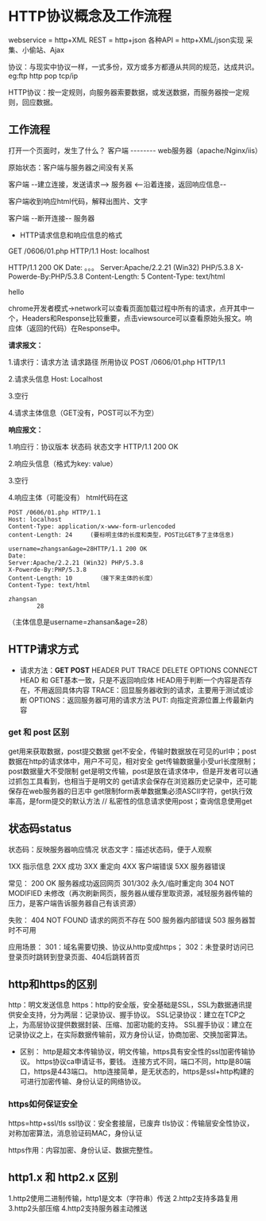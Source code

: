 # HTTP协议概念及工作流程

webservice = http+XML
REST = http+json
各种API = http+XML/json实现
采集、小偷站、Ajax

协议：与现实中协议一样，一式多份，双方或多方都遵从共同的规范，达成共识。eg:ftp http pop tcp/ip

HTTP协议：按一定规则，向服务器索要数据，或发送数据，而服务器按一定规则，回应数据。

## 工作流程

打开一个页面时，发生了什么？
客户端 -------- web服务器（apache/Nginx/iis）

原始状态：客户端与服务器之间没有关系

客户端   --建立连接，发送请求-->     服务器
       <--沿着连接，返回响应信息--

客户端收到响应html代码，解释出图片、文字

客户端    --断开连接--     服务器

* HTTP请求信息和响应信息的格式

GET /0606/01.php HTTP/1.1
Host: localhost

HTTP/1.1 200 OK
Date: 。。。
Server:Apache/2.2.21 (Win32) PHP/5.3.8
X-Powerde-By:PHP/5.3.8
Content-Length: 5
Content-Type: text/html

hello

chrome开发者模式->network可以查看页面加载过程中所有的请求，点开其中一个，Headers和Response比较重要，点击viewsource可以查看原始头报文。响应体（返回的代码）在Response中。

**请求报文：**

1.请求行：请求方法 请求路径 所用协议
POST /0606/01.php HTTP/1.1

2.请求头信息
Host: Localhost

3.空行

4.请求主体信息（GET没有，POST可以不为空）

**响应报文：**

1.响应行：协议版本 状态码 状态文字
HTTP/1.1 200 OK

2.响应头信息（格式为key: value）

3.空行

4.响应主体（可能没有）
html代码在这

```http
POST /0606/01.php HTTP/1.1
Host: localhost
Content-Type: application/x-www-form-urlencoded
content-Length: 24     (要标明主体的长度和类型，POST比GET多了主体信息)

username=zhangsan&age=28HTTP/1.1 200 OK
Date:  
Server:Apache/2.2.21 (Win32) PHP/5.3.8
X-Powerde-By:PHP/5.3.8
Content-Length: 10       （接下来主体的长度）
Content-Type: text/html

zhangsan                
        28
```

（主体信息是username=zhansan&age=28）

## HTTP请求方式

* 请求方法：**GET POST** HEADER PUT TRACE DELETE OPTIONS CONNECT
HEAD 和 GET基本一致，只是不返回响应体
HEAD用于判断一个内容是否存在，不用返回具体内容
TRACE：回显服务器收到的请求，主要用于测试或诊断
OPTIONS：返回服务器可用的请求方法
PUT: 向指定资源位置上传最新内容

### get 和 post 区别

get用来获取数据，post提交数据
get不安全，传输时数据放在可见的url中；post数据在http的请求体中，用户不可见，相对安全
get传输数据量小受url长度限制；post数据量大不受限制
get是明文传输，post是放在请求体中，但是开发者可以通过抓包工具看到，也相当于是明文的
get请求会保存在浏览器历史记录中，还可能保存在web服务器的日志中
get限制form表单数据集必须ASCII字符，get执行效率高，是form提交的默认方法
// 私密性的信息请求使用post；查询信息使用get

## 状态码status

状态码：反映服务器响应情况
状态文字：描述状态码，便于人观察

1XX   指示信息
2XX   成功
3XX   重定向
4XX   客户端错误
5XX   服务器错误

常见：
200 OK  服务器成功返回网页
301/302 永久/临时重定向
304 NOT MODIFIED 未修改（再次刷新网页，服务器从缓存里取资源，减轻服务器传输的压力，是客户端告诉服务器自己有该资源）

失败：
404 NOT FOUND 请求的网页不存在
500 服务器内部错误
503 服务器暂时不可用

应用场景：
301：域名需要切换、协议从http变成https；
302：未登录时访问已登录页时跳转到登录页面、404后跳转首页

## http和https的区别

http：明文发送信息
https：http的安全版，安全基础是SSL，SSL为数据通讯提供安全支持，分为两层：记录协议、握手协议。
SSL记录协议：建立在TCP之上，为高层协议提供数据封装、压缩、加密功能的支持。
SSL握手协议：建立在记录协议之上，在实际数据传输前，双方身份认证，协商加密、交换加密算法。

* 区别：
http是超文本传输协议，明文传输，https具有安全性的ssl加密传输协议。
https协议ca申请证书，要钱。
连接方式不同，端口不同，http是80端口，https是443端口。
http连接简单，是无状态的，https是ssl+http构建的可进行加密传输、身份认证的网络协议。

### https如何保证安全

https=http+ssl/tls
ssl协议：安全套接层，已废弃
tls协议：传输层安全性协议，对称加密算法，消息验证码MAC，身份认证

https作用：内容加密、身份认证、数据完整性。

## http1.x 和 http2.x 区别

1.http2使用二进制传输，http1是文本（字符串）传送
2.http2支持多路复用
3.http2头部压缩
4.http2支持服务器主动推送
